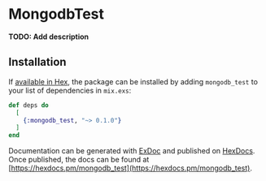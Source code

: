 # MongodbTest

**TODO: Add description**

## Installation

If [available in Hex](https://hex.pm/docs/publish), the package can be installed
by adding `mongodb_test` to your list of dependencies in `mix.exs`:

```elixir
def deps do
  [
    {:mongodb_test, "~> 0.1.0"}
  ]
end
```

Documentation can be generated with [ExDoc](https://github.com/elixir-lang/ex_doc)
and published on [HexDocs](https://hexdocs.pm). Once published, the docs can
be found at [https://hexdocs.pm/mongodb_test](https://hexdocs.pm/mongodb_test).

